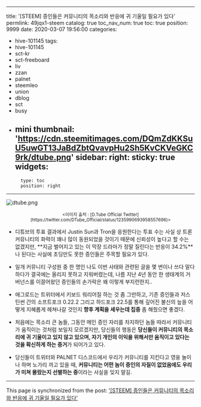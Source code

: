 
---
title: '[STEEM] 증인들은 커뮤니티의 목소리와 반응에 귀 기울일 필요가 있다'
permlink: 49jqx1-steem
catalog: true
toc_nav_num: true
toc: true
position: 9999
date: 2020-03-07 19:56:00
categories:
- hive-101145
tags:
- hive-101145
- sct-kr
- sct-freeboard
- liv
- zzan
- palnet
- steemleo
- union
- dblog
- sct
- busy
- mini
thumbnail: 'https://cdn.steemitimages.com/DQmZdKKSuU5uwGT13JaBdZbtQvavpHu2Sh5KvCKVeGKC9rk/dtube.png'
sidebar:
    right:
        sticky: true
widgets:
    -
        type: toc
        position: right
---


![dtube.png](https://cdn.steemitimages.com/DQmZdKKSuU5uwGT13JaBdZbtQvavpHu2Sh5KvCKVeGKC9rk/dtube.png)
<center><sub><이미지 출처 : [D.Tube Official Twitter](https://twitter.com/DTube_Official/status/1235990693958557696)></sub></center>

- 디튜브의 투표 결과에서 Justin Sun과 Tron을 응원한다는 투표 수는 사실 상 트론 커뮤니티의 화력이 꽤나 많이 동원되었을 것이기 때문에 신뢰성이 높다고 할 수는 없겠지만, **지금 벌어지고 있는 이 막장 드라마가 정말 질린다는 반응이 34.2%**나 된다는 사실에 초딩만도 못한 증인들은 주목할 필요가 있다.

- 일개 커뮤니티 구성원 중 한 명인 나도 이번 사태와 관련된 글을 몇 번이나 쓰다 말다 하다가 결국에는 올리지 못하고 지워버렸는데, 나름 지난 4년 동안 한 생태계의 거버넌스를 이끌어왔던 증인들의 손가락은 왜 이렇게 부지런한지..

- 애그로드는 트위터에서 키보드 워리어질 하는 것 좀 그만하고, 기존 증인들과 저스틴썬 간의 소프트포크 0.22.2 그리고 하드포크 22.5를 통해 깊어진 불신의 늪을 어떻게 지혜롭게 헤쳐나갈 것인지 **향후 계획을 세우는데 집중** 좀 해줬으면 좋겠다.

- 처음에는 목소리 큰 놈들, 그동안 메인 증인 자리를 차지하던 놈들 따라서 커뮤니티가 움직이는 것처럼 보일지 모르겠지만, 당신들의 행동은 **당신들이 커뮤니티의 목소리에 귀 기울이고 있지 않고 있으며, 자기 개인의 이익을 위해서만 움직이고 있다는 것을 확신하게 하는 증거**가 되어가고 있다.

- 당신들이 트위터와 PALNET 디스코드에서 우리가 커뮤니티를 지킨다고 영웅 놀이나 하며 노가리 까고 있을 때, **커뮤니티는 어떤 놈이 증인의 자질이 없었음에도 우리가 미쳐 몰랐는지 선별하는 중**이라는 사실을 잊지 말길.

- - -

This page is synchronized from the post: ['[STEEM] 증인들은 커뮤니티의 목소리와 반응에 귀 기울일 필요가 있다'](https://steemit.com/@donekim/49jqx1-steem)
